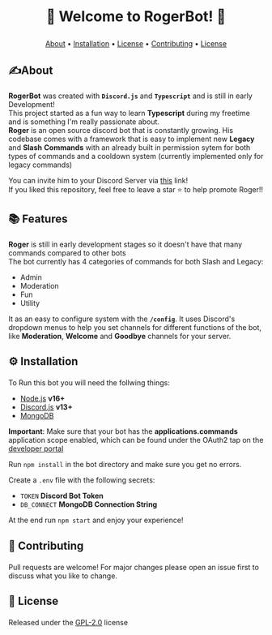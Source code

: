 # <p align="center">🤖 Welcome to RogerBot! 🤖</p>
<p dir="auto" align="center">
  <a href="#about">About</a>
  •
  <a href="#installation">Installation</a>
  •
  <a href="#Features">License</a>
  •
  <a href="#Contributing">Contributing</a>
  •
  <a href="#license">License</a>
</p>

## <p id="about"> ✍️About </p>
**RogerBot** was created with <code><b>Discord.js</b></code> and <code><b>Typescript</b></code> and is still in early Development!  
This project started as a fun way to learn **Typescript** during my freetime and is something I'm really passionate about.   
**Roger** is an open source discord bot that is constantly growing. His codebase comes with a framework that is easy to implement new **Legacy** and **Slash** **Commands** with an already built in permission sytem for both types of commands and a cooldown system 
(currently implemented only for legacy commands)  

You can invite him to your Discord Server via [this](https://discord.com/api/oauth2/authorize?client_id=863861449083453440&permissions=8&scope=bot) link!  
If you liked this repository, feel free to leave a star ⭐ to help promote Roger!!

## <p id="features"> 📚 Features </p>
**Roger** is still in early development stages so it doesn't have that many commands compared to other bots  
The bot currently has 4 categories of commands for both Slash and Legacy: 
- Admin
- Moderation
- Fun
- Utility  
  
It as an easy to configure system with the <code>**/config**</code>. It uses Discord's dropdown menus to help you set
channels for different functions of the bot, like **Moderation**, **Welcome** and **Goodbye** channels for your server.
## <p id="installation"> ⚙️ Installation </p>


To Run this bot you will need the follwing things:
- [Node.js](https://nodejs.org/en/) <b>v16+</b>
- [Discord.js](https://discord.js.org/#/) <b>v13+</b>
- [MongoDB](https://www.mongodb.com/)  

**Important**: Make sure that your bot has the **applications.commands** application scope enabled, which can be found under the OAuth2 tap on the 
[developer portal](https://discord.com/developers/applications/)

Run <code>npm install</code> in the bot directory and make sure you get no errors.

Create a <code>.env</code> file with the following secrets:  
- <code>TOKEN</code> <b>Discord Bot Token</b>
- <code>DB_CONNECT</code> <b>MongoDB Connection String</b>  

At the end run <code>npm start</code> and enjoy your experience! 


## <p id="Contributing">📰 Contributing</p>

Pull requests are welcome! For major changes please open an issue first to discuss what you like to change.


## <p id="#license">📜 License</p>
Released under the [GPL-2.0](https://choosealicense.com/licenses/gpl-2.0/) license
